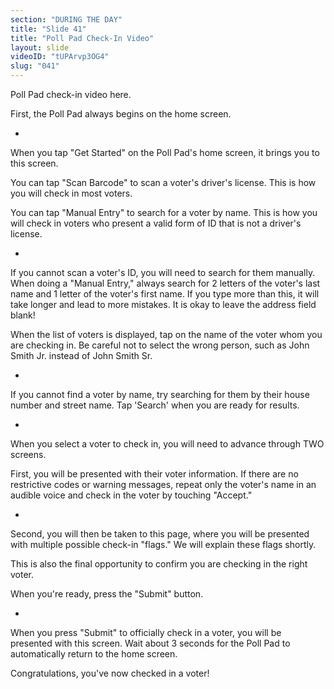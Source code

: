 ```yaml
---
section: "DURING THE DAY"
title: "Slide 41"
title: "Poll Pad Check-In Video"
layout: slide
videoID: "tUPArvp3OG4"
slug: "041"
---
```


Poll Pad check-in video here.


First, the Poll Pad always begins on the home screen.

-

When you tap "Get Started" on the Poll Pad's home screen, it brings you to this screen.

You can tap "Scan Barcode" to scan a voter's driver's license. This is how you will check in most voters.

You can tap "Manual Entry" to search for a voter by name. This is how you will check in voters who present a valid form of ID that is not a driver's license.

-

If you cannot scan a voter's ID, you will need to search for them manually. When doing a "Manual Entry," always search for 2 letters of the voter's last name and 1 letter of the voter's first name. If you type more than this, it will take longer and lead to more mistakes. It is okay to leave the address field blank!

When the list of voters is displayed, tap on the name of the voter whom you are checking in. Be careful not to select the wrong person, such as John Smith Jr. instead of John Smith Sr.

-

If you cannot find a voter by name, try searching for them by their house number and street name. Tap 'Search' when you are ready for results.

-

When you select a voter to check in, you will need to advance through TWO screens.

First, you will be presented with their voter information. If there are no restrictive codes or warning messages, repeat only the voter's name in an audible voice and check in the voter by touching "Accept."

-

Second, you will then be taken to this page, where you will be presented with multiple possible check-in "flags." We will explain these flags shortly.

This is also the final opportunity to confirm you are checking in the right voter.

When you're ready, press the "Submit" button.

-

When you press "Submit" to officially check in a voter, you will be presented with this screen. Wait about 3 seconds for the Poll Pad to automatically return to the home screen.

Congratulations, you've now checked in a voter!

